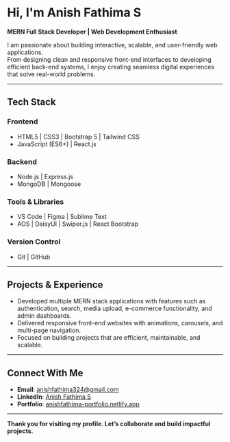 # Hi, I'm **Anish Fathima S**

**MERN Full Stack Developer | Web Development Enthusiast**

I am passionate about building interactive, scalable, and user-friendly web applications.  
From designing clean and responsive front-end interfaces to developing efficient back-end systems, I enjoy creating seamless digital experiences that solve real-world problems.

---

## Tech Stack

### Frontend
- HTML5 | CSS3 | Bootstrap 5 | Tailwind CSS  
- JavaScript (ES6+) | React.js  

### Backend
- Node.js | Express.js  
- MongoDB | Mongoose  

### Tools & Libraries
- VS Code | Figma | Sublime Text  
- AOS | DaisyUI | Swiper.js | React Bootstrap  

### Version Control
- Git | GitHub  

---

## Projects & Experience
- Developed multiple MERN stack applications with features such as authentication, search, media upload, e-commerce functionality, and admin dashboards.  
- Delivered responsive front-end websites with animations, carousels, and multi-page navigation.  
- Focused on building projects that are efficient, maintainable, and scalable.  

---

## Connect With Me
- **Email**: [anishfathima324@gmail.com](mailto:anishfathima324@gmail.com)  
- **LinkedIn**: [Anish Fathima S](https://www.linkedin.com/in/anishfathima/)  
- **Portfolio**: [anishfathima-portfolio.netlify.app](https://anishfathima-portfolio.netlify.app)  

---

**Thank you for visiting my profile. Let’s collaborate and build impactful projects.**
